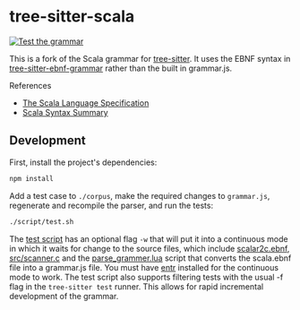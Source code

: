 tree-sitter-scala
=================

[![Test the grammar](https://github.com/tree-sitter/tree-sitter-scala/actions/workflows/ci.yml/badge.svg)](https://github.com/tree-sitter/tree-sitter-scala/actions/workflows/ci.yml)

This is a fork of the
Scala grammar for [tree-sitter](https://github.com/tree-sitter/tree-sitter). It
uses the EBNF syntax in
[tree-sitter-ebnf-grammar](https://github.com/eatkins/tree-sitter-ebnf-generator)
rather than the built in grammar.js.

References

* [The Scala Language Specification](https://www.scala-lang.org/files/archive/spec/2.13/)
* [Scala Syntax Summary](https://www.scala-lang.org/files/archive/spec/2.13/13-syntax-summary.html)

Development
-----------

First, install the project's dependencies:

```sh
npm install
```


Add a test case to `./corpus`, make the required changes to `grammar.js`,
regenerate and recompile the parser, and run the tests:

```sh
./script/test.sh
```

The [test script](script/test.sh) has an optional flag `-w` that will put it
into a continuous mode in which it waits for change to the source files, which
include [scalar2c.ebnf](scalar2c.ebnf), [src/scanner.c](src/scanner.c) and the
[parse_grammer.lua](../../src/lua/parse_grammar.lua) script that converts the
scala.ebnf file into a grammar.js file. You must have
[entr](https://github.com/eradman/entr) installed for the continuous mode to
work. The test script also supports filtering tests with the usual -f flag in
the `tree-sitter test` runner. This allows for rapid incremental development of
the grammar.
